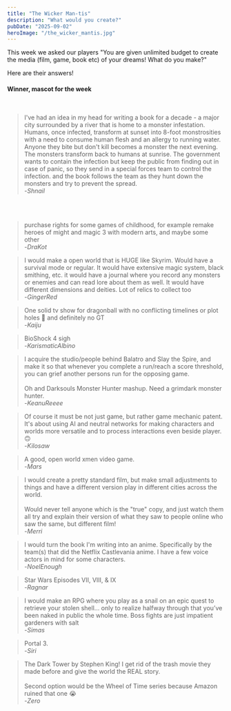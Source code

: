 ```yaml
---
title: "The Wicker Man-tis"
description: "What would you create?"
pubDate: "2025-09-02"
heroImage: "/the_wicker_mantis.jpg"
---
```


This week we asked our players "You are given unlimited budget to create the media (film, game, book etc) of your dreams! What do you make?" 

Here are their answers!

<h4>Winner, mascot for the week</h4><br>

>I've had an idea in my head for writing a book for a decade - a major city surrounded by
> a river that is home to a monster infestation. Humans, once infected, transform at 
>sunset into 8-foot monstrosities with a need to consume human flesh and an allergy to 
>running water. Anyone they bite but don't kill becomes a monster the next evening. The 
>monsters transform back to humans at sunrise. The government wants to contain the 
>infection but keep the public from finding out in case of panic, so they send in a 
>special forces team to control the infection. and the book follows the team as they 
>hunt down the monsters and try to prevent the spread.<br>
>-<cite>Shnail</cite>

<br>
<br>


>purchase rights for some games of childhood, for example remake heroes of might and 
>magic 3 with modern arts, and maybe some other<br>
>-<cite>DraKot</cite>

>I would make a open world that is HUGE like Skyrim. Would have a survival mode or 
>regular. It would have extensive magic system, black smithing, etc. it would have a 
>journal where you record any monsters or enemies and can read lore about them as well. 
>It would have different dimensions and deities. Lot of relics to collect too<br>
>-<cite>GingerRed</cite>

>One solid tv show for dragonball with no conflicting timelines or plot holes 🥲 and 
>definitely no GT<br>
>-<cite>Kaiju</cite>

>BioShock 4 sigh<br>
>-<cite>KarismaticAlbino</cite>

>I acquire the studio/people behind Balatro and Slay the Spire, and make it so that 
>whenever you complete a run/reach a score threshold, you can grief another persons run 
>for the opposing game.<br>
><br>
>Oh and Darksouls Monster Hunter mashup. Need a grimdark monster hunter.<br>
>-<cite>KeanuReeee</cite>

>Of course it must be not just game, but rather game mechanic patent. It's about using 
>AI and neutral networks for making characters and worlds more versatile and to process 
>interactions even beside player. 🙃<br>
>-<cite>Kilosaw</cite>

>A good, open world  xmen video game.<br>
>-<cite>Mars</cite>

>I would create a pretty standard film, but make small adjustments to things and have a 
>different version play in different cities across the world.<br>
><br>
>Would never tell anyone which is the "true" copy, and just watch them all try and 
>explain their version of what they saw to people online who saw the same, but different 
>film!<br>
>-<cite>Merri</cite>


>I would turn the book I'm writing into an anime. Specifically by the team(s) that did 
>the Netflix Castlevania anime. I have a few voice actors in mind for some characters.<br>
>-<cite>NoelEnough</cite>


>Star Wars Episodes VII, VIII, & IX<br>
>-<cite>Ragnar</cite>


>I would make an RPG where you play as a snail on an epic quest to retrieve your stolen shell… 
>only to realize halfway through that you’ve been naked in public the whole time. 
>Boss fights are just impatient gardeners with salt<br>
>-<cite>Simas</cite>


>Portal 3.<br>
>-<cite>Siri</cite>

>The Dark Tower by Stephen King! I get rid of the trash movie they made before and give 
>the world the REAL story.<br>
><br>
>Second option would be the Wheel of Time series because Amazon ruined that one 😭<br>
>-<cite>Zero</cite>

<br>
<br>
